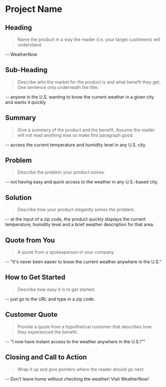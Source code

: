 # Project Name #

<!--
> This material was originally posted [here](http://www.quora.com/What-is-Amazons-approach-to-product-development-and-product-management). It is reproduced here for posterities sake.

There is an approach called "working backwards" that is widely used at Amazon. They work backwards from the customer, rather than starting with an idea for a product and trying to bolt customers onto it. While working backwards can be applied to any specific product decision, using this approach is especially important when developing new products or features.

For new initiatives a product manager typically starts by writing an internal press release announcing the finished product. The target audience for the press release is the new/updated product's customers, which can be retail customers or internal users of a tool or technology. Internal press releases are centered around the customer problem, how current solutions (internal or external) fail, and how the new product will blow away existing solutions.

If the benefits listed don't sound very interesting or exciting to customers, then perhaps they're not (and shouldn't be built). Instead, the product manager should keep iterating on the press release until they've come up with benefits that actually sound like benefits. Iterating on a press release is a lot less expensive than iterating on the product itself (and quicker!).

If the press release is more than a page and a half, it is probably too long. Keep it simple. 3-4 sentences for most paragraphs. Cut out the fat. Don't make it into a spec. You can accompany the press release with a FAQ that answers all of the other business or execution questions so the press release can stay focused on what the customer gets. My rule of thumb is that if the press release is hard to write, then the product is probably going to suck. Keep working at it until the outline for each paragraph flows.

Oh, and I also like to write press-releases in what I call "Oprah-speak" for mainstream consumer products. Imagine you're sitting on Oprah's couch and have just explained the product to her, and then you listen as she explains it to her audience. That's "Oprah-speak", not "Geek-speak".

Once the project moves into development, the press release can be used as a touchstone; a guiding light. The product team can ask themselves, "Are we building what is in the press release?" If they find they're spending time building things that aren't in the press release (overbuilding), they need to ask themselves why. This keeps product development focused on achieving the customer benefits and not building extraneous stuff that takes longer to build, takes resources to maintain, and doesn't provide real customer benefit (at least not enough to warrant inclusion in the press release).
 -->

## Heading ##
  > Name the product in a way the reader (i.e. your target customers) will understand.

  -- WeatherNow

## Sub-Heading ##
  > Describe who the market for the product is and what benefit they get. One sentence only underneath the title.

  -- anyone in the U.S. wanting to know the current weather in a given city and wants it quickly

## Summary ##
  > Give a summary of the product and the benefit. Assume the reader will not read anything else so make this paragraph good.

  -- access the current temperature and humidity level in any U.S. city

## Problem ##
  > Describe the problem your product solves.

  -- not having easy and quick access to the weather in any U.S.-based city.

## Solution ##
  > Describe how your product elegantly solves the problem.

  -- at the input of a zip code, the product quickly displays the current temperature, humidity level and a brief weather description for that area.

## Quote from You ##
  > A quote from a spokesperson in your company.

  -- "It's never been easier to know the current weather anywhere in the U.S."

## How to Get Started ##
  > Describe how easy it is to get started.

  -- just go to the URL and type in a zip code.

## Customer Quote ##
  > Provide a quote from a hypothetical customer that describes how they experienced the benefit.

  -- "I now have instant access to the weather anywhere in the U.S.!""

## Closing and Call to Action ##
  > Wrap it up and give pointers where the reader should go next.

  -- Don't leave home without checking the weather! Visit WeatherNow!
